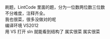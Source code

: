 刷题，LintCode 里面的题，分为一位数两位数三位数  
不分难度，注释齐全。  
我也很菜，很多没做对的呢  
编译环境 VS2012  
用 VS 打开 sln 就能看到结构了
属实很菜
属实很菜
